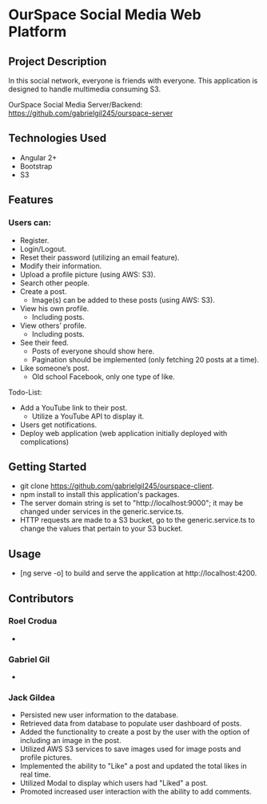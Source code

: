 # OurSpace Social Media Web Platform
## Project Description
In this social network, everyone is friends with everyone. This application is designed to handle multimedia consuming S3.

OurSpace Social Media Server/Backend: https://github.com/gabrielgil245/ourspace-server

## Technologies Used
- Angular 2+
- Bootstrap
- S3

## Features
### Users can:
- Register.
- Login/Logout.
- Reset their password (utilizing an email feature).
- Modify their information.
- Upload a profile picture (using AWS: S3).
- Search other people.
- Create a post.
  - Image(s) can be added to these posts (using AWS: S3).
- View his own profile.
  - Including posts.
- View others’ profile.
  - Including posts.
- See their feed.
  - Posts of everyone should show here.
  - Pagination should be implemented (only fetching 20 posts at a time).
- Like someone’s post.
  - Old school Facebook, only one type of like.

Todo-List:
- Add a YouTube link to their post.
  - Utilize a YouTube API to display it.
- Users get notifications.
- Deploy web application (web application initially deployed with complications)

## Getting Started
- git clone https://github.com/gabrielgil245/ourspace-client.
- npm install to install this application's packages.
- The server domain string is set to "http://localhost:9000"; it may be changed under services in the generic.service.ts.
- HTTP requests are made to a S3 bucket, go to the generic.service.ts to change the values that pertain to your S3 bucket.

## Usage
- [ng serve -o] to build and serve the application at http://localhost:4200.

## Contributors
### Roel Crodua
  - 
### Gabriel Gil
  - 
### Jack Gildea
  -  Persisted new user information to the database.
  -  Retrieved data from database to populate user dashboard of posts.
  -  Added the functionality to create a post by the user with the option of including an image in the post.
  -  Utilized AWS S3 services to save images used for image posts and profile pictures.
  -  Implemented the ability to "Like" a post and updated the total likes in real time.
  -  Utilized Modal to display which users had "Liked" a post.
  -  Promoted increased user interaction with the ability to add comments.

